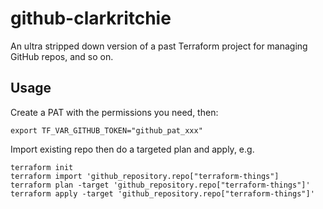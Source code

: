 # github-clarkritchie

An ultra stripped down version of a past Terraform project for managing GitHub repos, and so on.

## Usage

Create a PAT with the permissions you need, then:
```
export TF_VAR_GITHUB_TOKEN="github_pat_xxx"
```

Import existing repo then do a targeted plan and apply, e.g.

```
terraform init
terraform import 'github_repository.repo["terraform-things"]
terraform plan -target 'github_repository.repo["terraform-things"]'
terraform apply -target 'github_repository.repo["terraform-things"]'
```